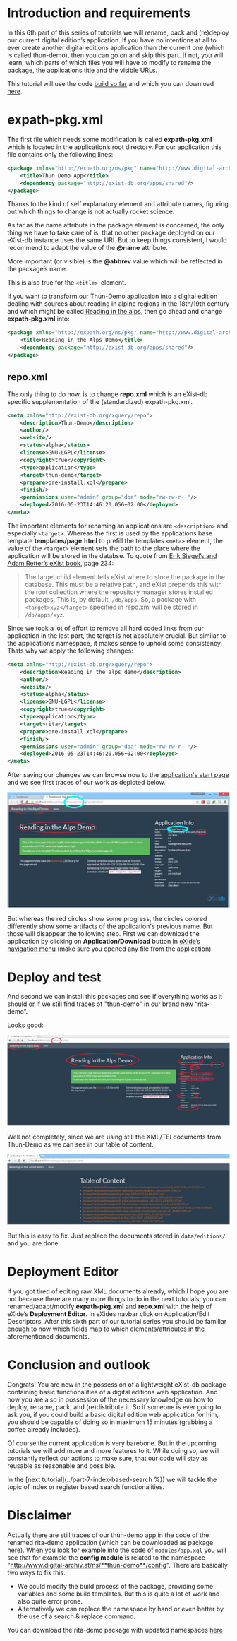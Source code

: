 # Introduction and requirements

In this 6th part of this series of tutorials we will rename, pack and (re)deploy our current digital edition’s application. If you have no intentions at all to ever create another digital editions application than the current one (which is called thun-demo), then you can go on and skip this part. If not, you will learn, which parts of which files you will have to modify to rename the package, the applications title and the visible URLs. 

This tutorial will use the code [build so far](../part-5-clean-up-the-code) and which you can download [here](https://github.com/csae8092/posts/raw/master/digital-edition-web-app/downloads/part-5/thun-demo-0.1.xar).

# expath-pkg.xml

The first file which needs some modification is called **expath-pkg.xml** which is located in the application’s root directory. For our application this file contains only the following lines:

```xml
<package xmlns="http://expath.org/ns/pkg" name="http://www.digital-archiv.at/ns/thun-demo" abbrev="thun" version="0.1" spec="1.0">
    <title>Thun Demo App</title>
    <dependency package="http://exist-db.org/apps/shared"/>
</package>
```

Thanks to the kind of self explanatory element and attribute names, figuring out which things to change is not actually rocket science. 

As far as the name attribute in the package element is concerned, the only thing we have to take care of is, that no other package deployed on our eXist-db instance uses the same URI. But to keep things consistent, I would recommend to adapt the value of the **@name** attribute. 

More important (or visible) is the **@abbrev** value which will be reflected in the package’s name. 

This is also true for the `<title>`-element. 

If you want to transform our Thun-Demo application into a digital edition dealing with sources about reading in alpine regions in the 18th/19th century and which might be called [Reading in the alps](http://digital-archiv.at:8081/exist/apps/buchbesitz-collection/index.html), then go ahead and change **expath-pkg.xml** into:

```xml
<package xmlns="http://expath.org/ns/pkg" name="http://www.digital-archiv.at/ns/rita-demo" abbrev="rita-demo" version="0.1" spec="1.0">
    <title>Reading in the Alps Demo</title>
    <dependency package="http://exist-db.org/apps/shared"/>
</package>
```

## repo.xml 

The only thing to do now, is to change **repo.xml** which is an eXist-db specific supplementation of the (standardized) expath-pkg.xml. 

```xml
<meta xmlns="http://exist-db.org/xquery/repo">
    <description>Thun-Demo</description>
    <author/>
    <website/>
    <status>alpha</status>
    <license>GNU-LGPL</license>
    <copyright>true</copyright>
    <type>application</type>
    <target>thun-demo</target>
    <prepare>pre-install.xql</prepare>
    <finish/>
    <permissions user="admin" group="dba" mode="rw-rw-r--"/>
    <deployed>2016-05-23T14:46:20.056+02:00</deployed>
</meta>
```

The important elements for renaming an applications are `<description>` and especially `<target>`. Whereas the first is used by the applications base template **templates/page.html** to prefill the templates `<meta>` element, the value of the `<target>` element sets the path to the place where the application will be stored in the databse. To quote from [Erik Siegel’s and Adam Retter’s eXist book](http://shop.oreilly.com/product/0636920026525.do), page 234: 

> The target child element tells eXist where to store the package in the database. This must be a relative path, and eXist prepends this with the root collection where the repository manager stores installed packages. This is, by default, `/db/apps`. So, a package with `<target>xyz</target>` specified in repo.xml will be stored in `/db/apps/xyz`. 

Since we took a lot of effort to remove all hard coded links from our application in the last part, the target is not absolutely crucial. But similar to the application’s namespace, it makes sense to uphold some consistency. Thats why we apply the following changes:

```xml
<meta xmlns="http://exist-db.org/xquery/repo">
    <description>Reading in the alps demo</description>
    <author/>
    <website/>
    <status>alpha</status>
    <license>GNU-LGPL</license>
    <copyright>true</copyright>
    <type>application</type>
    <target>rita</target>
    <prepare>pre-install.xql</prepare>
    <finish/>
    <permissions user="admin" group="dba" mode="rw-rw-r--"/>
    <deployed>2016-05-23T14:46:20.056+02:00</deployed>
</meta>
```

After saving our changes we can browse now to the [application's start page](http://localhost:8080/exist/apps/thun-demo/pages/index.html) and we see first traces of our work as depicted below.

![image alt text](https://raw.githubusercontent.com/csae8092/posts/master/digital-edition-web-app/images/part-6/image_2.jpg)

But whereas the red circles show some progress, the circles colored differently show some artifacts of the application's previous name. But those will disappear the following step.
First we can download the application by clicking on **Application/Download** button in [eXide’s navigation menu](http://localhost:8080/exist/apps/eXide/index.html) (make sure you opened any file from the application). 

# Deploy and test

And second we can install this packages and see if everything works as it should or if we still find traces of "thun-demo" in our brand new “rita-demo”. 

Looks good:

![image alt text](https://raw.githubusercontent.com/csae8092/posts/master/digital-edition-web-app/images/part-6/image_0.jpg)

Well not completely, since we are using still the XML/TEI documents from Thun-Demo as we can see in our table of content. 

![image alt text](https://raw.githubusercontent.com/csae8092/posts/master/digital-edition-web-app/images/part-6/image_1.jpg)

But this is easy to fix. Just replace the documents stored in `data/editions/` and you are done.

# Deployment Editor

If you got tired of editing raw XML documents already, which I hope you are not because there are many more things to do in the next tutorials, you can renamed/adapt/modify **expath-pkg.xml** and **repo.xml** with the help of eXide’s **Deployment Editor**. In eXides navbar click on Application/Edit Descriptors. After this sixth part of our tutorial series you should be familiar enough to now which fields map to which elements/attributes in the aforementioned documents. 

# Conclusion and outlook

Congrats! You are now in the possession of a lightweight eXist-db package containing basic functionalities of a digital editions web application. And now you are also in possession of the necessary knowledge on how to deploy, rename, pack, and (re)distribute it. So if someone is ever going to ask you, if you could build a basic digital edition web application for him, you should be capable of doing so in maximum 15 minutes (grabbing a coffee already included). 

Of course the current application is very barebone. But in the upcoming tutorials we will add more and more features to it. While doing so, we will constantly reflect our actions to make sure, that our code will stay as reusable as reasonable and possible. 

In the [next tutorial](../part-7-index-based-search %}) we will tackle the topic of index or register based search functionalities.

# Disclaimer

Actually there are still traces of our thun-demo app in the code of the renamed rita-demo application (which can be downloaded as package [here](https://github.com/csae8092/posts/raw/master/digital-edition-web-app/downloads/part-6/rita-demo-0.1.xar)). When you look for example into the code of `modules/app.xql` you will see that for example the **config module** is related to the namespace "http://www.digital-archiv.at/ns/**thun-demo**/config". There are basically two ways to fix this.

* We could modify the build process of the package, providing some variables and some build templates. But this is quite a lot of work and also quite error prone. 
* Alternatively we can replace the namespace by hand or even better by the use of a search & replace command. 

You can download the rita-demo package with updated namespaces [here](https://github.com/csae8092/posts/raw/master/digital-edition-web-app/downloads/part-6/rita-demo-0.1_new_ns.xar)


